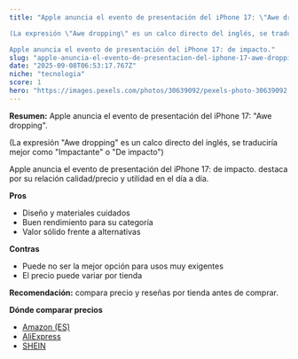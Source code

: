 ```yaml
---
title: "Apple anuncia el evento de presentación del iPhone 17: \"Awe dropping\". 

(La expresión \"Awe dropping\" es un calco directo del inglés, se traduciría mejor como \"Impactante\" o \"De impacto\") 

Apple anuncia el evento de presentación del iPhone 17: de impacto."
slug: "apple-anuncia-el-evento-de-presentacion-del-iphone-17-awe-dropping-la-expresion-"
date: "2025-09-08T06:53:17.767Z"
niche: "tecnologia"
score: 1
hero: "https://images.pexels.com/photos/30639092/pexels-photo-30639092.jpeg?auto=compress&cs=tinysrgb&fit=crop&h=627&w=1200&auto=compress&cs=tinysrgb&w=1200&h=675&fit=crop"
---
```


**Resumen:** Apple anuncia el evento de presentación del iPhone 17: "Awe dropping". 

(La expresión "Awe dropping" es un calco directo del inglés, se traduciría mejor como "Impactante" o "De impacto") 

Apple anuncia el evento de presentación del iPhone 17: de impacto. destaca por su relación calidad/precio y utilidad en el día a día.

**Pros**
- Diseño y materiales cuidados
- Buen rendimiento para su categoría
- Valor sólido frente a alternativas

**Contras**
- Puede no ser la mejor opción para usos muy exigentes
- El precio puede variar por tienda

**Recomendación:** compara precio y reseñas por tienda antes de comprar.

**Dónde comparar precios**
- [Amazon (ES)](https://www.amazon.es/s?k=Apple%20anuncia%20el%20evento%20de%20presentaci%C3%B3n%20del%20iPhone%2017%3A%20%22Awe%20dropping%22.%20%0A%0A(La%20expresi%C3%B3n%20%22Awe%20dropping%22%20es%20un%20calco%20directo%20del%20ingl%C3%A9s%2C%20se%20traducir%C3%ADa%20mejor%20como%20%22Impactante%22%20o%20%22De%20impacto%22)%20%0A%0AApple%20anuncia%20el%20evento%20de%20presentaci%C3%B3n%20del%20iPhone%2017%3A%20de%20impacto.&tag=teknovashop25-21)
- [AliExpress](https://www.aliexpress.com/wholesale?SearchText=Apple%20anuncia%20el%20evento%20de%20presentaci%C3%B3n%20del%20iPhone%2017%3A%20%22Awe%20dropping%22.%20%0A%0A(La%20expresi%C3%B3n%20%22Awe%20dropping%22%20es%20un%20calco%20directo%20del%20ingl%C3%A9s%2C%20se%20traducir%C3%ADa%20mejor%20como%20%22Impactante%22%20o%20%22De%20impacto%22)%20%0A%0AApple%20anuncia%20el%20evento%20de%20presentaci%C3%B3n%20del%20iPhone%2017%3A%20de%20impacto.)
- [SHEIN](https://www.shein.com/pdsearch/Apple%20anuncia%20el%20evento%20de%20presentaci%C3%B3n%20del%20iPhone%2017%3A%20%22Awe%20dropping%22.%20%0A%0A(La%20expresi%C3%B3n%20%22Awe%20dropping%22%20es%20un%20calco%20directo%20del%20ingl%C3%A9s%2C%20se%20traducir%C3%ADa%20mejor%20como%20%22Impactante%22%20o%20%22De%20impacto%22)%20%0A%0AApple%20anuncia%20el%20evento%20de%20presentaci%C3%B3n%20del%20iPhone%2017%3A%20de%20impacto.)